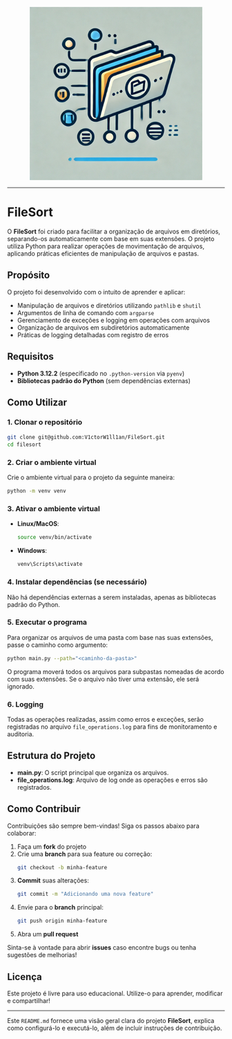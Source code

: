 <p align="center">
  <img src="https://github.com/V1ctorW1ll1an/FileSort/blob/main/assets/img.webp" alt="FileSort Logo" width="400"/>
</p>

---

# FileSort

O **FileSort** foi criado para facilitar a organização de arquivos em diretórios, separando-os automaticamente com base em suas extensões. O projeto utiliza Python para realizar operações de movimentação de arquivos, aplicando práticas eficientes de manipulação de arquivos e pastas.

## Propósito

O projeto foi desenvolvido com o intuito de aprender e aplicar:

- Manipulação de arquivos e diretórios utilizando `pathlib` e `shutil`
- Argumentos de linha de comando com `argparse`
- Gerenciamento de exceções e logging em operações com arquivos
- Organização de arquivos em subdiretórios automaticamente
- Práticas de logging detalhadas com registro de erros

## Requisitos

- **Python 3.12.2** (especificado no `.python-version` via `pyenv`)
- **Bibliotecas padrão do Python** (sem dependências externas)

## Como Utilizar

### 1. Clonar o repositório

```bash
git clone git@github.com:V1ctorW1ll1an/FileSort.git
cd filesort
```

### 2. Criar o ambiente virtual

Crie o ambiente virtual para o projeto da seguinte maneira:

```bash
python -m venv venv
```

### 3. Ativar o ambiente virtual

- **Linux/MacOS**:

  ```bash
  source venv/bin/activate
  ```

- **Windows**:

  ```bash
  venv\Scripts\activate
  ```

### 4. Instalar dependências (se necessário)

Não há dependências externas a serem instaladas, apenas as bibliotecas padrão do Python.

### 5. Executar o programa

Para organizar os arquivos de uma pasta com base nas suas extensões, passe o caminho como argumento:

```bash
python main.py --path="<caminho-da-pasta>"
```

O programa moverá todos os arquivos para subpastas nomeadas de acordo com suas extensões. Se o arquivo não tiver uma extensão, ele será ignorado.

### 6. Logging

Todas as operações realizadas, assim como erros e exceções, serão registradas no arquivo `file_operations.log` para fins de monitoramento e auditoria.

## Estrutura do Projeto

- **main.py**: O script principal que organiza os arquivos.
- **file_operations.log**: Arquivo de log onde as operações e erros são registrados.

## Como Contribuir

Contribuições são sempre bem-vindas! Siga os passos abaixo para colaborar:

1. Faça um **fork** do projeto
2. Crie uma **branch** para sua feature ou correção:
   ```bash
   git checkout -b minha-feature
   ```
3. **Commit** suas alterações:
   ```bash
   git commit -m "Adicionando uma nova feature"
   ```
4. Envie para o **branch** principal:
   ```bash
   git push origin minha-feature
   ```
5. Abra um **pull request**

Sinta-se à vontade para abrir **issues** caso encontre bugs ou tenha sugestões de melhorias!

## Licença

Este projeto é livre para uso educacional. Utilize-o para aprender, modificar e compartilhar!

---

Este `README.md` fornece uma visão geral clara do projeto **FileSort**, explica como configurá-lo e executá-lo, além de incluir instruções de contribuição.
